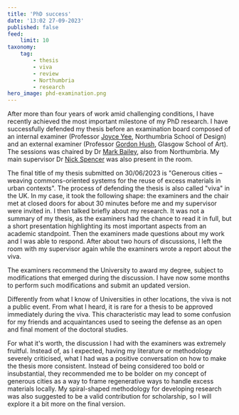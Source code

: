 ```yaml
---
title: 'PhD success'
date: '13:02 27-09-2023'
published: false
feed:
    limit: 10
taxonomy:
    tag:
        - thesis
        - viva
        - review
        - Northumbria
        - research
hero_image: phd-examination.png
---
```


After more than four years of work amid challenging conditions, I have recently achieved the most important milestone of my PhD research. I have successfully defended my thesis before an examination board composed of an internal examiner (Professor [Joyce Yee](https://www.northumbria.ac.uk/about-us/our-staff/y/joyce-sheau-roei-yee), Northumbria School of Design) and an external examiner (Professor [Gordon Hush](https://www.gsa.ac.uk/about-gsa/our-people/our-staff/h/hush,-gordon/), Glasgow School of Art). The sessions was chaired by Dr [Mark Bailey](https://www.northumbria.ac.uk/about-us/our-staff/b/mark-bailey/), also from Northumbria. My main supervisor Dr [Nick Spencer](https://www.northumbria.ac.uk/about-us/our-staff/s/nick-spencer/) was also present in the room.

The final title of my thesis submitted on 30/06/2023 is "Generous cities – weaving commons-oriented systems for the reuse of excess materials in urban contexts". The process of defending the thesis is also called "viva" in the UK. In my case, it took the following shape: the examiners and the chair met at closed doors for about 30 minutes before me and my supervisor were invited in. I then talked briefly about my research. It was not a summary of my thesis, as the examiners had the chance to read it in full, but a short presentation highlighting its most important aspects from an academic standpoint. Then the examiners made questions about my work and I was able to respond. After about two hours of discussions, I left the room with my supervisor again while the examiners wrote a report about the viva.

The examiners recommend the University to award my degree, subject to modifications that emerged during the discussion. I have now some months to perform such modifications and submit an updated version.

Differently from what I know of Universities in other locations, the viva is not a public event. From what I heard, it is rare for a thesis to be approved immediately during the viva. This characteristic may lead to some confusion for my friends and acquaintances used to seeing the defense as an open and final moment of the doctoral studies.

For what it's worth, the discussion I had with the examiners was extremely fruitful. Instead of, as I expected, having my literature or methodology severely criticised, what I had was a positive conversation on how to make the thesis more consistent. Instead of being considered too bold or insubstantial, they recommended me to be bolder on my concept of generous cities as a way to frame regenerative ways to handle excess materials locally. My spiral-shaped methodology for developing research was also suggested to be a valid contribution for scholarship, so I will explore it a bit more on the final version.

 